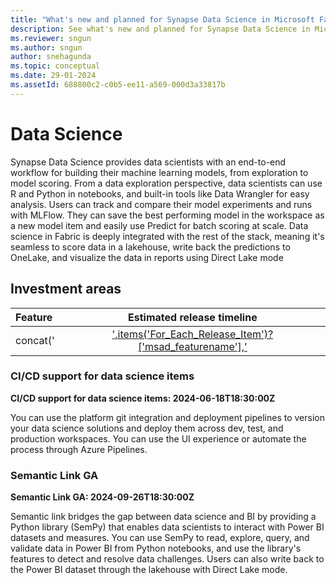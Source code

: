 ```yaml
---
title: "What's new and planned for Synapse Data Science in Microsoft Fabric"
description: See what's new and planned for Synapse Data Science in Microsoft Fabric. Fabric Data Science release plans or roadmap.
ms.reviewer: sngun
ms.author: sngun
author: snehagunda
ms.topic: conceptual
ms.date: 29-01-2024 
ms.assetId: 688800c2-c0b5-ee11-a569-000d3a33817b
---
```

# Data Science

Synapse Data Science provides data scientists with an end-to-end workflow for building their machine learning models, from exploration to model scoring. From a data exploration perspective, data scientists can use R and Python in notebooks, and built-in tools like Data Wrangler for easy analysis. Users can track and compare their model experiments and runs with MLFlow. They can save the best performing model in the workspace as a new model item and easily use Predict for batch scoring at scale. Data science in Fabric is deeply integrated with the rest of the stack, meaning it's seamless to score data in a lakehouse, write back the predictions to OneLake, and visualize the data in reports using Direct Lake mode
## Investment areas

|     **Feature**      | **Estimated release timeline** |  
|:-------------------| :------------------------------:|
concat('|[',items('For_Each_Release_Item')?['msad_featurename'],'](#',outputs('compose_hyperLink_'),')|',outputs('Compose_ReleaseDate'),'|',variables('var_newLine'))concat('|[',items('For_Each_Release_Item')?['msad_featurename'],'](#',outputs('compose_hyperLink_'),')|',outputs('Compose_ReleaseDate'),'|',variables('var_newLine'))

### <a name="CI/CD-support"></a>CI/CD support for data science items
**CI/CD support for data science items:  2024-06-18T18:30:00Z**

You can use the platform git integration and deployment pipelines to version
your data science solutions and deploy them across dev, test, and production
workspaces. You can use the UI experience or automate the process through Azure
Pipelines.



### <a name="Semantic-Link"></a>Semantic Link GA
**Semantic Link GA:  2024-09-26T18:30:00Z**

Semantic link bridges the gap between data science and BI by providing a Python
library (SemPy) that enables data scientists to interact with Power BI datasets
and measures. You can use SemPy to read, explore, query, and validate data in
Power BI from Python notebooks, and use the library's features to detect and
resolve data challenges. Users can also write back to the Power BI dataset
through the lakehouse with Direct Lake mode.


